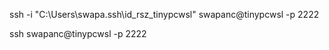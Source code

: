 

ssh -i "C:\Users\swapa\.ssh\id_rsz_tinypcwsl" swapanc@tinypcwsl -p 2222

ssh swapanc@tinypcwsl -p 2222